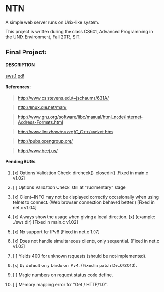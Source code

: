 # NTN

A simple web server runs on Unix-like system.

This project is written during the class CS631, Advanced Programming 
in the UNIX Environment, Fall 2013, SIT.

## Final Project:

#### DESCRIPTION

[sws.1.pdf](http://www.cs.stevens.edu/~jschauma/631A/sws.1.pdf)

#### References:

> http://www.cs.stevens.edu/~jschauma/631A/

> http://linux.die.net/man/

> http://www.gnu.org/software/libc/manual/html_node/Internet-Address-Formats.html

> http://www.linuxhowtos.org/C_C++/socket.htm

> http://pubs.opengroup.org/

> http://www.beej.us/

#### Pending BUGs

1. [x] Options Validation Check: dircheck(): closedir() [Fixed in main.c v1.02]

2. [ ] Options Validation Check: still at "rudimentary" stage

3. [x] Client~INFO may not be displayed correctly occasionally when using telnet to connect. (Web browser connection behaved better.) [Fixed in net.c v1.04]

4. [x] Always show the usage when giving a local direction. [x] (example: ./sws dir) [Fixed in main.c v1.02]

5. [x] No support for IPv6 [Fixed in net.c 1.07]

6. [x] Does not handle simultaneous clients, only sequential. [Fixed in net.c v1.03]

7. [ ] Yields 400 for unknown requests (should be not-implemented).

8. [x] By default only binds on IPv4. (Fixed in patch Dec6/2013).

9. [ ] Magic numbers on request status code define.

10. [ ] Memory mapping error for "Get / HTTP/1.0".
